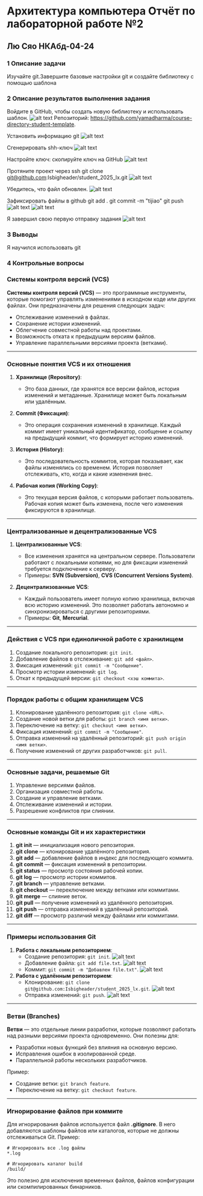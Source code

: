 # Архитектура компьютера Отчёт по лабораторной работе №2
##  Лю Сяо НКАбд-04-24

### 1 Описание задачи 
Изучайте git.Завершите базовые настройки git и создайте библиотеку с помощью шаблона

### 2 Описание результатов выполнения задания
Войдите в GitHub, чтобы создать новую библиотеку и использовать шаблон.
![alt text](image.png)
Репозиторий: https://github.com/yamadharma/course-directory-student-template.

Установить информацию git
![alt text](image-1.png)

Сгенерировать shh-ключ
![alt text](image-2.png)

Настройте ключ: скопируйте ключ на GitHub
![alt text](image-3.png)

Протяните проект через ssh
git clone git@github.com:Isbigheader/student_2025_lx.git
![alt text](image-4.png)

Убедитесь, что файл обновлен.
![alt text](image-5.png)

Зафиксировать файлы в github
git add .
git commit -m "tijiao"
git push
![alt text](image-6.png)
![alt text](image-7.png)

Я завершил свою первую отправку задания
![alt text](image-8.png)
### 3 Выводы
Я научился использовать git

### 4 Контрольные вопросы
### Системы контроля версий (VCS)

**Системы контроля версий (VCS)** — это программные инструменты, которые помогают управлять изменениями в исходном коде или других файлах. Они предназначены для решения следующих задач:
- Отслеживание изменений в файлах.
- Сохранение истории изменений.
- Облегчение совместной работы над проектами.
- Возможность отката к предыдущим версиям файлов.
- Управление параллельными версиями проекта (ветками).

---

### Основные понятия VCS и их отношения

1. **Хранилище (Repository)**:
   - Это база данных, где хранятся все версии файлов, история изменений и метаданные. Хранилище может быть локальным или удалённым.

2. **Commit (Фиксация)**:
   - Это операция сохранения изменений в хранилище. Каждый коммит имеет уникальный идентификатор, сообщение и ссылку на предыдущий коммит, что формирует историю изменений.

3. **История (History)**:
   - Это последовательность коммитов, которая показывает, как файлы изменялись со временем. История позволяет отслеживать, кто, когда и какие изменения внес.

4. **Рабочая копия (Working Copy)**:
   - Это текущая версия файлов, с которыми работает пользователь. Рабочая копия может быть изменена, после чего изменения фиксируются в хранилище.

---

### Централизованные и децентрализованные VCS

1. **Централизованные VCS**:
   - Все изменения хранятся на центральном сервере. Пользователи работают с локальными копиями, но для фиксации изменений требуется подключение к серверу.
   - Примеры: **SVN (Subversion)**, **CVS (Concurrent Versions System)**.

2. **Децентрализованные VCS**:
   - Каждый пользователь имеет полную копию хранилища, включая всю историю изменений. Это позволяет работать автономно и синхронизироваться с другими репозиториями.
   - Примеры: **Git**, **Mercurial**.

---

### Действия с VCS при единоличной работе с хранилищем

1. Создание локального репозитория: `git init`.
2. Добавление файлов в отслеживание: `git add <файл>`.
3. Фиксация изменений: `git commit -m "Сообщение"`.
4. Просмотр истории изменений: `git log`.
5. Откат к предыдущей версии: `git checkout <хэш коммита>`.

---

### Порядок работы с общим хранилищем VCS

1. Клонирование удалённого репозитория: `git clone <URL>`.
2. Создание новой ветки для работы: `git branch <имя ветки>`.
3. Переключение на ветку: `git checkout <имя ветки>`.
4. Фиксация изменений: `git commit -m "Сообщение"`.
5. Отправка изменений на удалённый репозиторий: `git push origin <имя ветки>`.
6. Получение изменений от других разработчиков: `git pull`.

---

### Основные задачи, решаемые Git

1. Управление версиями файлов.
2. Организация совместной работы.
3. Создание и управление ветками.
4. Отслеживание изменений и истории.
5. Разрешение конфликтов при слиянии.

---

### Основные команды Git и их характеристики

1. **git init** — инициализация нового репозитория.
2. **git clone** — клонирование удалённого репозитория.
3. **git add** — добавление файлов в индекс для последующего коммита.
4. **git commit** — фиксация изменений в репозитории.
5. **git status** — просмотр состояния рабочей копии.
6. **git log** — просмотр истории коммитов.
7. **git branch** — управление ветками.
8. **git checkout** — переключение между ветками или коммитами.
9. **git merge** — слияние веток.
10. **git pull** — получение изменений из удалённого репозитория.
11. **git push** — отправка изменений в удалённый репозиторий.
12. **git diff** — просмотр различий между файлами или коммитами.

---

### Примеры использования Git

1. **Работа с локальным репозиторием**:
   - Создание репозитория: `git init`.
     ![alt text](image-9.png)
   - Добавление файла: `git add file.txt`.
     ![alt text](image-10.png)
   - Коммит: `git commit -m "Добавлен file.txt"`.
     ![alt text](image-11.png)
1. **Работа с удалённым репозиторием**:
   - Клонирование: `git clone git@github.com:Isbigheader/student_2025_lx.git`.
     ![alt text](image-12.png)
   - Отправка изменений: `git push`.
     ![alt text](image-13.png)
---

### Ветви (Branches)

**Ветви** — это отдельные линии разработки, которые позволяют работать над разными версиями проекта одновременно. Они полезны для:
- Разработки новых функций без влияния на основную версию.
- Исправления ошибок в изолированной среде.
- Параллельной работы нескольких разработчиков.

Пример:
- Создание ветки: `git branch feature`.
- Переключение на ветку: `git checkout feature`.

---

### Игнорирование файлов при коммите

Для игнорирования файлов используется файл **.gitignore**. В него добавляются шаблоны файлов или каталогов, которые не должны отслеживаться Git. Пример:
```
# Игнорировать все .log файлы
*.log

# Игнорировать каталог build
/build/
```

Это полезно для исключения временных файлов, файлов конфигурации или скомпилированных бинарников.